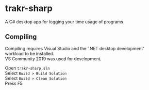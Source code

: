 # trakr-sharp
 A C# desktop app for logging your time usage of programs

## Compiling
 Compiling requires Visual Studio and the '.NET desktop development' workload to be installed.  
 VS Community 2019 was used for development.  

 Open `trakr-sharp.sln`  
 Select `Build > Build Solution`  
 Select `Build > Clean Solution`  
 Press F5  
